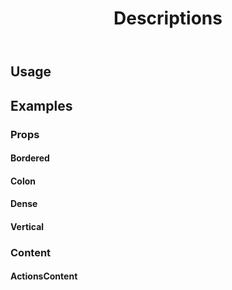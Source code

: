﻿---
title: Descriptions
desc: "Display multiple fields."
related:
  - /blazor/components/lists
  - /blazor/components/data-tables
  - /blazor/components/not-grouped
---

## Usage

<masa-example file="Examples.components.descriptions.Usage"></masa-example>

## Examples

### Props

#### Bordered

<masa-example file="Examples.components.descriptions.Bordered"></masa-example>

#### Colon

<masa-example file="Examples.components.descriptions.Colon"></masa-example>

#### Dense

<masa-example file="Examples.components.descriptions.Dense"></masa-example>

#### Vertical

<masa-example file="Examples.components.descriptions.Vertical"></masa-example>

### Content

#### ActionsContent

<masa-example file="Examples.components.descriptions.Actions"></masa-example>
